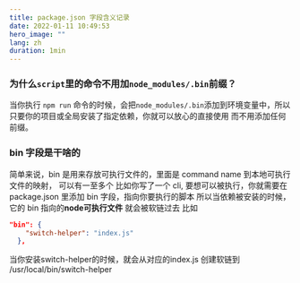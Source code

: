 ```yaml
---
title: package.json 字段含义记录
date: 2022-01-11 10:49:53
hero_image: ""
lang: zh
duration: 1min
---
```


### 为什么`script`里的命令不用加`node_modules/.bin`前缀？

当你执行 `npm run` 命令的时候，会把`node_modules/.bin`添加到环境变量中，所以只要你的项目或全局安装了指定依赖，你就可以放心的直接使用 而不用添加任何前缀。

### bin 字段是干啥的

简单来说，bin 是用来存放可执行文件的，里面是 command name 到本地可执行文件的映射， 可以有一至多个
比如你写了一个 cli, 要想可以被执行，你就需要在 package.json 里添加 bin 字段，指向你要执行的脚本
所以当依赖被安装的时候，它的 bin 指向的**node可执行文件** 就会被软链过去
比如

```json
"bin": {
    "switch-helper": "index.js"
  },
```

当你安装switch-helper的时候，就会从对应的index.js 创建软链到 /usr/local/bin/switch-helper